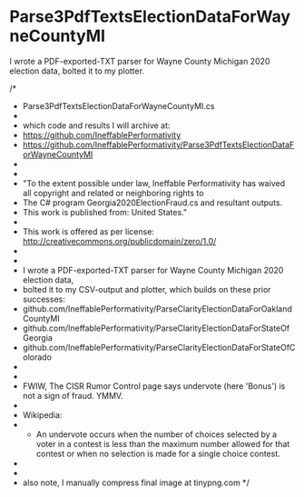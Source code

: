 # Parse3PdfTextsElectionDataForWayneCountyMI
I wrote a PDF-exported-TXT parser for Wayne County Michigan 2020 election data, bolted it to my plotter.

/*
 * Parse3PdfTextsElectionDataForWayneCountyMI.cs
 *
 * which code and results I will archive at:
 * https://github.com/IneffablePerformativity
 * https://github.com/IneffablePerformativity/Parse3PdfTextsElectionDataForWayneCountyMI
 * 
 * 
 * "To the extent possible under law, Ineffable Performativity has waived all copyright and related or neighboring rights to
 * The C# program Georgia2020ElectionFraud.cs and resultant outputs.
 * This work is published from: United States."
 * 
 * This work is offered as per license: http://creativecommons.org/publicdomain/zero/1.0/
 * 
 * 
 * I wrote a PDF-exported-TXT parser for Wayne County Michigan 2020 election data,
 * bolted it to my CSV-output and plotter, which builds on these prior successes:
 * github.com/IneffablePerformativity/ParseClarityElectionDataForOaklandCountyMI
 * github.com/IneffablePerformativity/ParseClarityElectionDataForStateOfGeorgia
 * github.com/IneffablePerformativity/ParseClarityElectionDataForStateOfColorado
 *
 * 
 * FWIW, The CISR Rumor Control page says undervote (here 'Bonus') is not a sign of fraud. YMMV.
 * 
 * Wikipedia:
 * - An undervote occurs when the number of choices selected by a voter in a contest is less than the maximum number allowed for that contest or when no selection is made for a single choice contest.
 * 
 * 
 * also note, I manually compress final image at tinypng.com
 */

